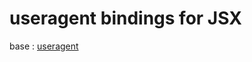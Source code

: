 useragent bindings for JSX
===========================

base : [useragent](https://github.com/3rd-Eden/useragent)


